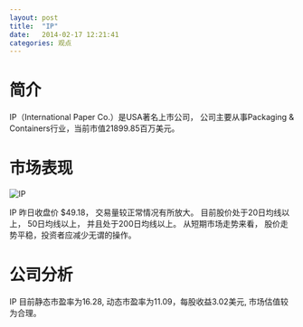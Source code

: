 ```yaml
---
layout: post
title:  "IP"
date:   2014-02-17 12:21:41
categories: 观点
---
```


# 简介
IP（International Paper Co.）是USA著名上市公司，
公司主要从事Packaging & Containers行业，当前市值21899.85百万美元。

# 市场表现

![IP](http://finviz.com/chart.ashx?t=IP&ty=c&ta=1&p=d&s=l)

IP 昨日收盘价 $49.18，
交易量较正常情况有所放大。
目前股价处于20日均线以上，
50日均线以上，
并且处于200日均线以上。
从短期市场走势来看，
股价走势平稳，投资者应减少无谓的操作。

# 公司分析
IP 目前静态市盈率为16.28, 动态市盈率为11.09，每股收益3.02美元,
市场估值较为合理。
